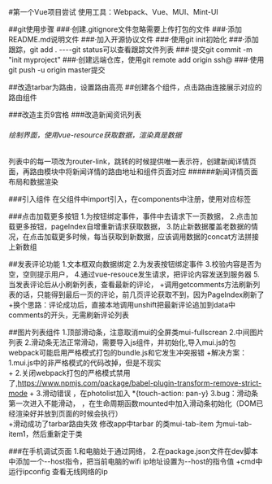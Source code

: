 #第一个Vue项目尝试
使用工具：Webpack、Vue、MUI、Mint-UI

##git使用步骤
###·创建.gitignore文件忽略需要上传打包的文件
###·添加README.md说明文件
###·加入开源协议文件
###·使用git init初始化
###·添加跟踪，git add .   ----git status可以查看跟踪文件列表
###·提交git commit -m "init myproject"
###·创建远端仓库，使用git remote add origin   ssh@
###·使用git push -u origin master提交




##改造tarbar为路由，设置路由高亮
##创建各个组件，点击路由连接展示对应的路由组件

###改造主页9宫格
###改造新闻资讯列表
######    绘制界面，使用vue-resource获取数据，渲染真是数据
列表中的每一项改为router-link，跳转的时候提供唯一表示符，创建新闻详情页面，再路由模块中将新闻详情的路由地址和组件页面对应
######新闻详情页面布局和数据渲染



###引入组件
在父组件中import引入，在components中注册，使用对应标签


###点击加载更多按钮
1.为按钮绑定事件，事件中去请求下一页数据，
2.点击加载更多按钮，pageIndex自增重新请求获取数据，
3.防止新数据覆盖老数据的情况，在点击加载更多时候，每当获取到新数据，应该调用数据的concat方法拼接上新数组



##发表评论功能
1.文本框双向数据绑定 2.为发表按钮绑定事件 3.校验内容是否为空，空则提示用户，
4.通过vue-resouce发生请求，把评论内容发送到服务器
5.当发表评论后从小刷新列表，查看最新的评论，
    +调用getcomments方法刷新列表的话，只能得到最后一页的评论，前几页评论获取不到，因为PageIndex刷新了
    +换个思路：评论成功后，直接本地调用unshift把最新评论追加到data中comments的开头，无需刷新评论列表
    
    
##图片列表组件
1.顶部滑动条，注意取消mui的全屏类mui-fullscrean  2.中间图片列表
2.滑动条无法正常滑动，需要导入js组件，并初始化,导入mui.js的包webpack可能启用严格模式打包的bundle.js和它发生冲突报错 
    +解决方案：1.mui.js中的非严格模式的代码改掉，但是不现实  
    +         2.关闭webpack打包的严格模式禁用了,https://www.npmjs.com/package/babel-plugin-transform-remove-strict-mode
    +         3.滑动错误 ，在photolist加入  *{touch-action: pan-y}
3.bug：滑动条第一次进入不能滑动， ，在生命周期函数mounted中加入滑动条初始化（DOM已经渲染好并放到页面的时候会执行）   
        +滑动成功了tarbar路由失效    修改app中tarbar 的类mui-tab-item 为mui-tab-item1，然后重新定于类  


###在手机调试页面
1.和电脑处于通过网络，
2.在package.json文件在dev脚本中添加一个--host指令，把当前电脑的wifi ip地址设置为--host的指令值
    +cmd中运行ipconfig   查看无线网络的ip 